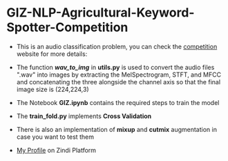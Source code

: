 # GIZ-NLP-Agricultural-Keyword-Spotter-Competition

- This is an audio classification problem, you can check the [competition](https://zindi.africa/competitions/giz-nlp-agricultural-keyword-spotter/leaderboard)  website for more details: 

- The function ***wav_to_img*** in **utils.py** is used to convert the audio files ".wav" into images by extracting the MelSpectrogram, STFT, and MFCC and concatenating the three alongside the channel axis
so that the final image size is (224,224,3)

- The Notebook **GIZ.ipynb** contains the required steps to train the model
- The **train_fold.py** implements **Cross Validation**

- There is also an implementation of **mixup** and **cutmix** augmentation in case you want to test them

- [My Profile](https://zindi.africa/users/Anas_Hasni) on Zindi Platform
